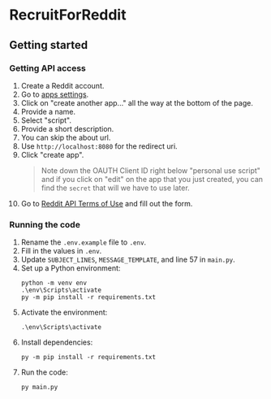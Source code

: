 # RecruitForReddit

## Getting started

### Getting API access

1. Create a Reddit account.
1. Go to [apps settings](https://www.reddit.com/prefs/apps).
1. Click on "create another app..." all the way at the bottom of the page.
1. Provide a name.
1. Select "script".
1. Provide a short description.
1. You can skip the about url.
1. Use `http://localhost:8080` for the redirect uri.
1. Click "create app".
   > Note down the OAUTH Client ID right below "personal use script" and if you click on "edit" on the app that you just created, you can find the `secret` that will we have to use later.
1. Go to [Reddit API Terms of Use](https://docs.google.com/forms/d/e/1FAIpQLSezNdDNK1-P8mspSbmtC2r86Ee9ZRbC66u929cG2GX0T9UMyw/viewform) and fill out the form.

### Running the code

1. Rename the `.env.example` file to `.env`.
1. Fill in the values in `.env`.
1. Update `SUBJECT_LINES`, `MESSAGE_TEMPLATE`, and line 57 in `main.py`.
1. Set up a Python environment:
   ```
   python -m venv env
   .\env\Scripts\activate
   py -m pip install -r requirements.txt
   ```
1. Activate the environment:
   ```
   .\env\Scripts\activate
   ```
1. Install dependencies:
   ```
   py -m pip install -r requirements.txt
   ```
1. Run the code:
   ```
   py main.py
   ```